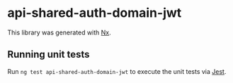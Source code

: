 # api-shared-auth-domain-jwt

This library was generated with [Nx](https://nx.dev).

## Running unit tests

Run `ng test api-shared-auth-domain-jwt` to execute the unit tests via [Jest](https://jestjs.io).
